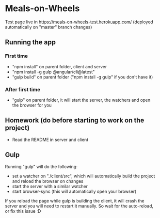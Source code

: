# Meals-on-Wheels
Test page live in https://meals-on-wheels-test.herokuapp.com/ (deployed automatically on "master" branch changes)
## Running the app
### First time
* "npm install" on parent folder, client and server
* "npm install -g gulp @angular/cli@latest"
* "gulp build" on parent folder ("npm install -g gulp" if you don't have it)

### After first time
* "gulp" on parent folder, it will start the server, the watchers and open the browser for you

## Homework (do before starting to work on the project)
* Read the README in server and client

## Gulp
Running "gulp" will do the following:
* set a watcher on "./client/src", which will automatically build the project and reload the browser on changes
* start the server with a similar watcher
* start browser-sync (this will automatically open your browser)

If you reload the page while gulp is building the client, it will crash the server and you will need to restart it manually. So wait for the auto-reload, or fix this issue :D
